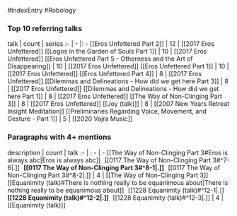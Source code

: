 #IndexEntry #Robology

### Top 10 referring talks
talk | count | series
:- | - |: -
[[Eros Unfettered Part 2]] | 12 | [[2017 Eros Unfettered]]
[[Logos in the Garden of Souls Part 1]] | 10 | [[2017 Eros Unfettered]]
[[Eros Unfettered Part 5 - Otherness and the Art of Disappearing]] | 10 | [[2017 Eros Unfettered]]
[[Eros Unfettered Part 1]] | 10 | [[2017 Eros Unfettered]]
[[Eros Unfettered Part 4]] | 8 | [[2017 Eros Unfettered]]
[[Dilemmas and Delineations - How did we get here Part 3]] | 8 | [[2017 Eros Unfettered]]
[[Dilemmas and Delineations - How did we get here Part 1]] | 8 | [[2017 Eros Unfettered]]
[[The Way of Non-Clinging Part 3]] | 8 | [[2017 Eros Unfettered]]
[[Joy (talk)]] | 8 | [[2007 New Years Retreat Insight Meditation]]
[[Preliminaries Regarding Voice, Movement, and Gesture - Part 1]] | 5 | [[2020 Vajra Music]]

### Paragraphs with 4+ mentions
description | count | talk
:- | : - | -
[[The Way of Non-Clinging Part 3#Eros is always abc\|Eros is always abc]] &nbsp;&nbsp;[[0117 The Way of Non-Clinging Part 3#^7-6\|.]] &nbsp; **[[0117 The Way of Non-Clinging Part 3#^8-1\|.]]** &nbsp; [[0117 The Way of Non-Clinging Part 3#^8-2\|.]] | 4 | [[The Way of Non-Clinging Part 3]]
[[Equanimity (talk)#There is nothing really to be equanimous about\|There is nothing really to be equanimous about]] &nbsp;&nbsp;[[1228 Equanimity (talk)#^12-1\|.]] &nbsp; **[[1228 Equanimity (talk)#^12-2\|.]]** &nbsp; [[1228 Equanimity (talk)#^12-3\|.]] | 4 | [[Equanimity (talk)]]

